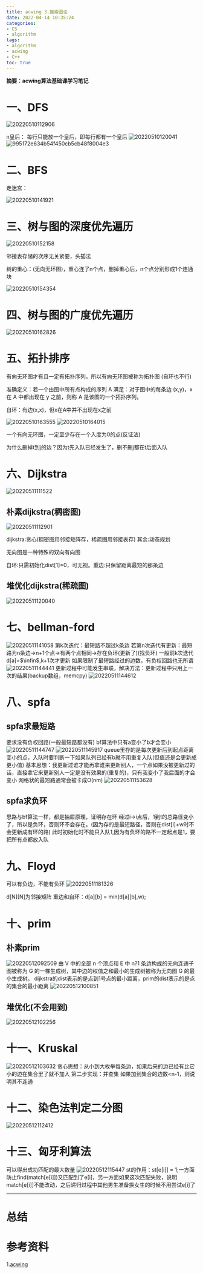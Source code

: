 ```yaml
---
title: acwing 3.搜索图论
date: 2022-04-14 10:35:24
categories:
- CS
- algorithm
tags:
- algorithm
- acwing
- C++
toc: true
---
```

**摘要：acwing算法基础课学习笔记**
<!-- more -->
# 一、DFS
![20220510112906](https://s2.loli.net/2022/05/10/FkLJG2S7EurPhmD.png)

n皇后：
每行只能放一个皇后，即每行都有一个皇后
![20220510120041](https://s2.loli.net/2022/05/10/WnaiNLbhoGd8rzS.png)
![995172e634b54f450cb5cb48f8004e3](https://s2.loli.net/2022/05/10/PEinxQ4BgTMm6lo.jpg)

# 二、BFS
走迷宫：

![20220510141921](https://s2.loli.net/2022/05/10/wS5pel1EHo2tf4h.png)
# 三、树与图的深度优先遍历
![20220510152158](https://s2.loli.net/2022/05/10/huZagXePAHvLwyT.png)

邻接表存储的次序无关紧要，头插法

树的重心：(无向无环图)，重心连了n个点，删掉重心后，n个点分别形成1个连通块

![20220510154354](https://s2.loli.net/2022/05/10/kB4aOt6qKL7Vbvl.png)

# 四、树与图的广度优先遍历
![20220510162826](https://s2.loli.net/2022/05/10/naFCLKx4VewWtgG.png)

# 五、拓扑排序
有向无环图才有且一定有拓扑序列，所以有向无环图被称为拓扑图
(自环也不行)

准确定义：若一个由图中所有点构成的序列 A 满足：对于图中的每条边 (x,y)，x 在 A 中都出现在 y 之前，则称 A 是该图的一个拓扑序列。

自环：有边(x,x)，但x在A中并不出现在x之前

![20220510163555](https://s2.loli.net/2022/05/10/G1NMLe2zDxsQAHg.png)
![20220510164015](https://s2.loli.net/2022/05/10/qbFNK4yMYWB3aGV.png)

一个有向无环图，一定至少存在一个入度为0的点(反证法)

为什么删掉t到j的边？因为t先入队已经发生了，删不删j都在t后面入队

# 六、Dijkstra
![20220511111522](https://s2.loli.net/2022/05/11/8Ttqu9P3dQvLbIo.png)

## 朴素dijkstra(稠密图)
![20220511112901](https://s2.loli.net/2022/05/11/eoIFz325ajD9LWw.png)

dijkstra:贪心(稠密图用邻接矩阵存，稀疏图用邻接表存)
其余:动态规划

无向图是一种特殊的双向有向图

自环:只需初始化dist[1]=0，可无视。重边:只保留距离最短的那条边

## 堆优化dijkstra(稀疏图)
![20220511120040](https://s2.loli.net/2022/05/11/R7yqMJeTD2vUS9u.png)

# 七、bellman-ford
![20220511141058](https://s2.loli.net/2022/05/11/cenVB3jl4ZY9i8C.png)
第k次迭代：最短路不超过k条边
若第n次迭代有更新：最短路为n条边->n+1个点->有两个点相同->存在负环(更新了)(找负环)
一般前k次迭代d[a]=$\infin$,k+1次才更新
如果限制了最短路经过的边数，有负权回路也无所谓
![20220511144441](https://s2.loli.net/2022/05/11/nSzWI392KPbURq8.png)
更新过程中可能发生串联，解决方法：更新过程中只用上一次的结果(backup数组，memcpy)
![20220511144612](https://s2.loli.net/2022/05/11/2Zafm5Y9yslNpLU.png)
# 八、spfa
## spfa求最短路
要求没有负权回路(一般最短路都没有)
bf算法中只有a变小了b才会变小
![20220511144747](https://s2.loli.net/2022/05/11/2dz79ukEwKyUGnr.png)
![20220511145917](https://s2.loli.net/2022/05/11/z7lh1Wj9vtrbNaQ.png)
queue里存的是每次更新后到起点距离变小的点，入队时要判断一下如果队列已经有b就不用重复入队(但值还是会更新成更小值)
基本思想：我更新过谁才能再拿谁来更新别人，一个点如果没被更新过的话，直接拿它来更新别人一定是没有效果的(重复的)，只有我变小了我后面的才会变小
网格状的最短路通常会被卡成O(nm)
![20220511153628](https://s2.loli.net/2022/05/11/UNY4vBILHh9b17e.png)
## spfa求负环
思路与bf算法一样，都是抽屉原理，证明存在环
经过i->i点后，1到t的总路径变小了，所以是负环，否则环不会存在。(因为存的是最短路径，否则在dist[i]+w时不会更新成有环的路)
此时初始化时不能只入队1,因为有负环的路不一定起点是1，要把所有点都放入队
# 九、Floyd
可以有负边，不能有负环
![20220511181326](https://s2.loli.net/2022/05/11/Di3XTprBOCxHzNU.png)

d[N][N]为邻接矩阵
重边和自环：d[a][b] = min(d[a][b],w);
# 十、prim
## 朴素prim
![20220512092509](https://s2.loli.net/2022/05/12/gQhswZDKifJBuoj.png)
由 V 中的全部 n 个顶点和 E 中 n?1 条边构成的无向连通子图被称为 G 的一棵生成树，其中边的权值之和最小的生成树被称为无向图 G 的最小生成树。
dijkstra的dist表示的是点到1号点的最小距离，prim的dist表示的是点的集合的最小距离
![20220512100851](https://s2.loli.net/2022/05/12/m5aQGvirOWsKXF7.png)
## 堆优化(不会用到)
![20220512102256](https://s2.loli.net/2022/05/12/eIyGbM6u1TcstCK.png)
# 十一、Kruskal
![20220512103632](https://s2.loli.net/2022/05/12/4CTxA1S3d8RKXvH.png)
贪心思想：从小到大枚举每条边，如果后来的边已经有比它小的边在集合里了就不加入
第二步实现：并查集
如果加到集合的边数<n-1，则说明其不连通

# 十二、染色法判定二分图
![20220512112412](https://s2.loli.net/2022/05/12/d8sq94iLTkgPVHM.png)
# 十三、匈牙利算法
可以得出成功匹配的最大数量
![20220512115447](https://s2.loli.net/2022/05/12/eSdtyPEcVlkUJnC.png)
st的作用：st[e[i]] = 1;一方面防止find(match[e[i]])又匹配到了e[i]，另一方面如果这次匹配失败，说明match[e[i]]不能改动，之后递归过程中其他男生准备换女生的时候不用尝试e[i]了


---
# 总结

# 参考资料
1.[acwing](https://www.acwing.com/blog/)
